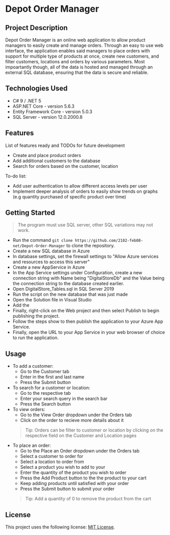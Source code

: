 # Depot Order Manager

## Project Description

Depot Order Manager is an online web application to allow product managers to easily create and manage orders. Through an easy to use web interface, the application enables said managers to place orders with support for multiple type of products at once, create new customers, and filter customers, locations and orders by various parameters. Most impoartantly though, all of the data is hosted and managed through an external SQL database, ensuring that the data is secure and reliable.

## Technologies Used

* C# 9 / .NET 5
* ASP.NET Core - version 5.6.3
* Entity Framework Core - version 5.0.3
* SQL Server - version 12.0.2000.8

## Features

List of features ready and TODOs for future development
* Create and place product orders
* Add additional customers to the database
* Search for orders based on the customer, location 

To-do list:
* Add user authentication to allow different access levels per user
* Implement deeper analysis of orders to easily show trends on graphs (e.g quantity purchased of specific product over time)

## Getting Started

> The program must use SQL server, other SQL variations may not work.

- Run the command `git clone https://github.com/2102-feb08-net/Depot-Order-Manager` to clone the repository.
- Create a new SQL database in Azure
- In database settings, set the firewall settings to "Allow Azure services and resources to access this server"
- Create a new AppService in Azure
- In the App Service settings under Configuration, create a new connection string with Name being "DigitalStoreDb" and the Value being the connection string to the database created earlier.
- Open DigitalStore_Tables.sql in SQL Server 2019
- Run the script on the new database that was just made
- Open the Solution file in Visual Studio
- Add the
- Finally, right-click on the Web project and then select Publish to begin publishing the project.
- Follow the steps show to then publish the application to your Azure App Service.
- Finally, open the URL to your App Service in your web browser of choice to run the application.

## Usage

- To add a customer:
  - Go to the Customer tab
  - Enter in the first and last name
  - Press the Submit button
- To search for a customer or location:
  - Go to the respective tab
  - Enter your search query in the search bar
  - Press the Search button
- To view orders:
  - Go to the View Order dropdown under the Orders tab
  - Click on the order to recieve more details about it
  > Tip: Orders can be filter to customer or location by clicking on the respective field on the Customer and Location pages
- To place an order:
  - Go to the Place an Order dropdown under the Orders tab
  - Select a customer to order for
  - Select a location to order from
  - Select a product you wish to add to your
  - Enter the quantity of the product you wish to order
  - Press the Add Product button to the the product to your cart
  - Keep adding products until satisfied with your order
  - Press the Submit button to submit your order
  > Tip: Add a quantity of 0 to remove the product from the cart
  
## License

This project uses the following license: [MIT License](https://mit-license.org/).
